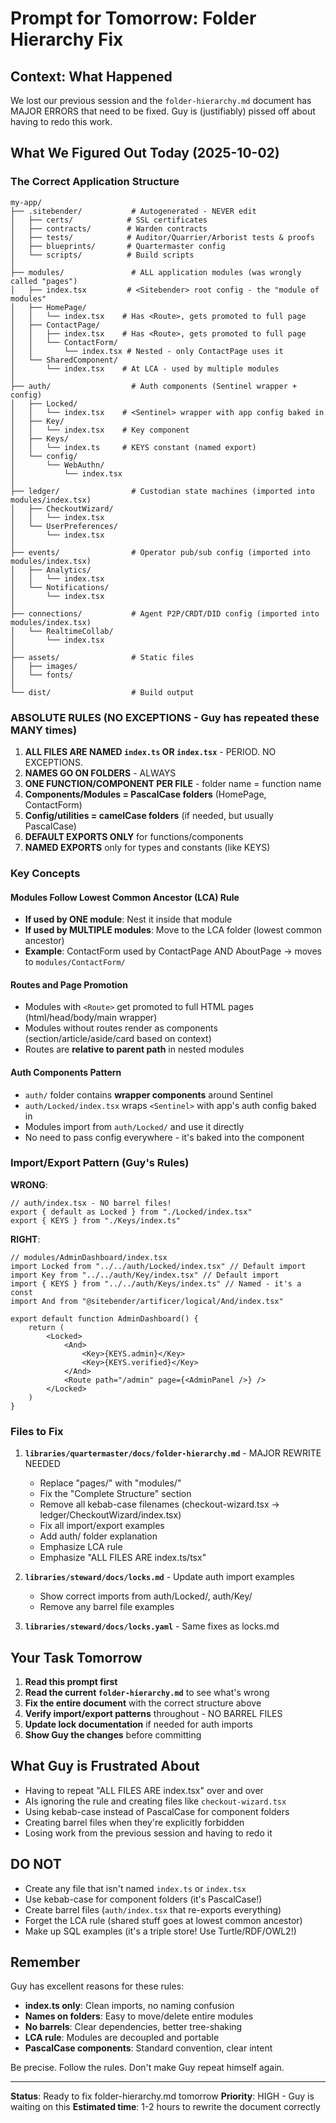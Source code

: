 # Prompt for Tomorrow: Folder Hierarchy Fix

## Context: What Happened

We lost our previous session and the `folder-hierarchy.md` document has MAJOR ERRORS that need to be fixed. Guy is (justifiably) pissed off about having to redo this work.

## What We Figured Out Today (2025-10-02)

### The Correct Application Structure

```
my-app/
├── .sitebender/           # Autogenerated - NEVER edit
│   ├── certs/            # SSL certificates
│   ├── contracts/        # Warden contracts
│   ├── tests/            # Auditor/Quarrier/Arborist tests & proofs
│   ├── blueprints/       # Quartermaster config
│   └── scripts/          # Build scripts
│
├── modules/               # ALL application modules (was wrongly called "pages")
│   ├── index.tsx         # <Sitebender> root config - the "module of modules"
│   ├── HomePage/
│   │   └── index.tsx    # Has <Route>, gets promoted to full page
│   ├── ContactPage/
│   │   ├── index.tsx    # Has <Route>, gets promoted to full page
│   │   └── ContactForm/
│   │       └── index.tsx # Nested - only ContactPage uses it
│   └── SharedComponent/
│       └── index.tsx    # At LCA - used by multiple modules
│
├── auth/                  # Auth components (Sentinel wrapper + config)
│   ├── Locked/
│   │   └── index.tsx    # <Sentinel> wrapper with app config baked in
│   ├── Key/
│   │   └── index.tsx    # Key component
│   ├── Keys/
│   │   └── index.ts     # KEYS constant (named export)
│   └── config/
│       └── WebAuthn/
│           └── index.tsx
│
├── ledger/                # Custodian state machines (imported into modules/index.tsx)
│   ├── CheckoutWizard/
│   │   └── index.tsx
│   └── UserPreferences/
│       └── index.tsx
│
├── events/                # Operator pub/sub config (imported into modules/index.tsx)
│   ├── Analytics/
│   │   └── index.tsx
│   └── Notifications/
│       └── index.tsx
│
├── connections/           # Agent P2P/CRDT/DID config (imported into modules/index.tsx)
│   └── RealtimeCollab/
│       └── index.tsx
│
├── assets/                # Static files
│   ├── images/
│   └── fonts/
│
└── dist/                  # Build output
```

### ABSOLUTE RULES (NO EXCEPTIONS - Guy has repeated these MANY times)

1. **ALL FILES ARE NAMED `index.ts` OR `index.tsx`** - PERIOD. NO EXCEPTIONS.
2. **NAMES GO ON FOLDERS** - ALWAYS
3. **ONE FUNCTION/COMPONENT PER FILE** - folder name = function name
4. **Components/Modules = PascalCase folders** (HomePage, ContactForm)
5. **Config/utilities = camelCase folders** (if needed, but usually PascalCase)
6. **DEFAULT EXPORTS ONLY** for functions/components
7. **NAMED EXPORTS** only for types and constants (like KEYS)

### Key Concepts

#### Modules Follow Lowest Common Ancestor (LCA) Rule

- **If used by ONE module**: Nest it inside that module
- **If used by MULTIPLE modules**: Move to the LCA folder (lowest common ancestor)
- **Example**: ContactForm used by ContactPage AND AboutPage → moves to `modules/ContactForm/`

#### Routes and Page Promotion

- Modules with `<Route>` get promoted to full HTML pages (html/head/body/main wrapper)
- Modules without routes render as components (section/article/aside/card based on context)
- Routes are **relative to parent path** in nested modules

#### Auth Components Pattern

- `auth/` folder contains **wrapper components** around Sentinel
- `auth/Locked/index.tsx` wraps `<Sentinel>` with app's auth config baked in
- Modules import from `auth/Locked/` and use it directly
- No need to pass config everywhere - it's baked into the component

### Import/Export Pattern (Guy's Rules)

**WRONG**:

```tsx
// auth/index.tsx - NO barrel files!
export { default as Locked } from "./Locked/index.tsx"
export { KEYS } from "./Keys/index.ts"
```

**RIGHT**:

```tsx
// modules/AdminDashboard/index.tsx
import Locked from "../../auth/Locked/index.tsx" // Default import
import Key from "../../auth/Key/index.tsx" // Default import
import { KEYS } from "../../auth/Keys/index.ts" // Named - it's a const
import And from "@sitebender/artificer/logical/And/index.tsx"

export default function AdminDashboard() {
	return (
		<Locked>
			<And>
				<Key>{KEYS.admin}</Key>
				<Key>{KEYS.verified}</Key>
			</And>
			<Route path="/admin" page={<AdminPanel />} />
		</Locked>
	)
}
```

### Files to Fix

1. **`libraries/quartermaster/docs/folder-hierarchy.md`** - MAJOR REWRITE NEEDED
   - Replace "pages/" with "modules/"
   - Fix the "Complete Structure" section
   - Remove all kebab-case filenames (checkout-wizard.tsx → ledger/CheckoutWizard/index.tsx)
   - Fix all import/export examples
   - Add auth/ folder explanation
   - Emphasize LCA rule
   - Emphasize "ALL FILES ARE index.ts/tsx"

2. **`libraries/steward/docs/locks.md`** - Update auth import examples
   - Show correct imports from auth/Locked/, auth/Key/
   - Remove any barrel file examples

3. **`libraries/steward/docs/locks.yaml`** - Same fixes as locks.md

## Your Task Tomorrow

1. **Read this prompt first**
2. **Read the current `folder-hierarchy.md`** to see what's wrong
3. **Fix the entire document** with the correct structure above
4. **Verify import/export patterns** throughout - NO BARREL FILES
5. **Update lock documentation** if needed for auth imports
6. **Show Guy the changes** before committing

## What Guy is Frustrated About

- Having to repeat "ALL FILES ARE index.tsx" over and over
- AIs ignoring the rule and creating files like `checkout-wizard.tsx`
- Using kebab-case instead of PascalCase for component folders
- Creating barrel files when they're explicitly forbidden
- Losing work from the previous session and having to redo it

## DO NOT

- Create any file that isn't named `index.ts` or `index.tsx`
- Use kebab-case for component folders (it's PascalCase!)
- Create barrel files (`auth/index.tsx` that re-exports everything)
- Forget the LCA rule (shared stuff goes at lowest common ancestor)
- Make up SQL examples (it's a triple store! Use Turtle/RDF/OWL2!)

## Remember

Guy has excellent reasons for these rules:

- **index.ts only**: Clean imports, no naming confusion
- **Names on folders**: Easy to move/delete entire modules
- **No barrels**: Clear dependencies, better tree-shaking
- **LCA rule**: Modules are decoupled and portable
- **PascalCase components**: Standard convention, clear intent

Be precise. Follow the rules. Don't make Guy repeat himself again.

---

**Status**: Ready to fix folder-hierarchy.md tomorrow
**Priority**: HIGH - Guy is waiting on this
**Estimated time**: 1-2 hours to rewrite the document correctly
